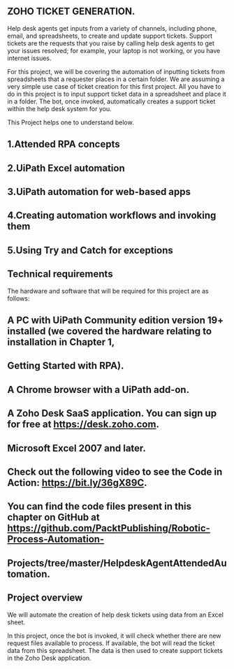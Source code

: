 ## ZOHO TICKET GENERATION.
Help desk agents get inputs from a variety of channels, including phone, email, and spreadsheets, to create and update support tickets. Support tickets are the requests that you raise by calling help desk agents to get your issues resolved; for example, your laptop is not working, or you have internet issues.

For this project, we will be covering the automation of inputting tickets from spreadsheets that a requester places in a certain folder. We are assuming a very simple use case of ticket creation for this first project. All you have to do in this project is to input support ticket data in a spreadsheet and place it in a folder. The bot, once invoked, automatically creates a support ticket within the help desk system for you.

This Project helps one to understand below.
## 1.Attended RPA concepts
## 2.UiPath Excel automation
## 3.UiPath automation for web-based apps
## 4.Creating automation workflows and invoking them
## 5.Using Try and Catch for exceptions


## Technical requirements
The hardware and software that will be required for this project are as follows:

## A PC with UiPath Community edition version 19+ installed (we covered the hardware relating to installation in Chapter 1, 
## Getting Started with RPA).
## A Chrome browser with a UiPath add-on.
## A Zoho Desk SaaS application. You can sign up for free at https://desk.zoho.com.
## Microsoft Excel 2007 and later.
## Check out the following video to see the Code in Action: https://bit.ly/36gX89C.
## You can find the code files present in this chapter on GitHub at https://github.com/PacktPublishing/Robotic-Process-Automation- 
## Projects/tree/master/HelpdeskAgentAttendedAutomation.

 
## Project overview
We will automate the creation of help desk tickets using data from an Excel sheet. 

In this project, once the bot is invoked, it will check whether there are new request files available to process. If available, the bot will read the ticket data from this spreadsheet. The data is then used to create support tickets in the Zoho Desk application.

